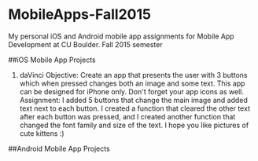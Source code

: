 # MobileApps-Fall2015
My personal iOS and Android mobile app assignments for Mobile App Development at CU Boulder.
Fall 2015 semester


##iOS Mobile App Projects
1. daVinci
Objective: Create an app that presents the user with 3 buttons which when pressed changes both an image and some text. This app can be designed for iPhone only. Don't forget your app icons as well.
Assignment: I added 5 buttons that change the main image and added text next to each button. I created a function that cleared the other text after each button was pressed, and I created another function that changed the font family and size of the text. I hope you like pictures of cute kittens :)


##Android Mobile App Projects
